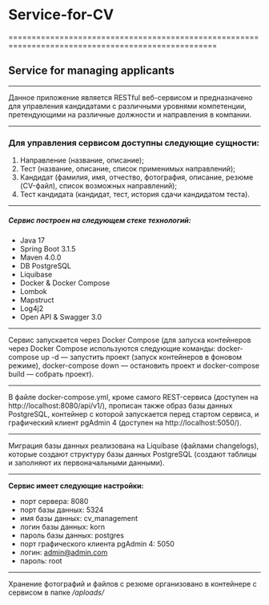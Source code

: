 # Service-for-CV #
===================================================================================================
## Service for managing applicants
---------------------------------------------------------------------------------------------------
Данное приложение является RESTful веб-сервисом и предназначено для управления кандидатами с различными уровнями компетенции, претендующими на различные должности и направления в компании.
<hr>

### Для управления сервисом доступны следующие сущности:
1. Направление (название, описание);
2. Тест (название, описание, список применимых направлений);
3. Кандидат (фамилия, имя, отчество, фотография, описание, резюме (CV-файл), список возможных направлений);
4. Тест кандидата (кандидат, тест, история сдачи кандидатом теста).
<hr>

##### Сервис построен на следующем стеке технологий:
- Java 17
- Spring Boot 3.1.5
- Maven 4.0.0
- DB PostgreSQL
- Liquibase
- Docker & Docker Compose
- Lombok
- Mapstruct
- Log4j2
- Open API & Swagger 3.0
<hr>

Сервис запускается через Docker Compose (для запуска контейнеров через Docker Compose используются следующие команды: docker-compose up -d — запустить проект (запуск контейнеров в фоновом режиме), docker-compose down — остановить проект и docker-compose build — собрать проект).
<hr>
В файле docker-compose.yml, кроме самого REST-сервиса (доступен на http://localhost:8080/api/v1/), прописан также образ базы данных PostgreSQL, контейнер с которой запускается перед стартом сервиса, и графический клиент pgAdmin 4 (доступен на http://localhost:5050/).
<hr>
Миграция базы данных реализована на Liquibase (файлами changelogs), которые создают структуру базы данных PostgreSQL (создают таблицы и заполняют их первоначальными данными).
<hr>

**Сервис имеет следующие настройки:**
- порт сервера: 8080
- порт базы данных: 5324
- имя базы данных: cv_management
- логин базы данных: korn
- пароль базы данных: postgres
- порт графического клиента pgAdmin 4: 5050
- логин: admin@admin.com
- пароль: root
<hr>

[Ссылка для документации по API на Swagger 3.0]: (http://localhost:8080/swagger-ui/index.html)

Хранение фотографий и файлов с резюме организовано в контейнере с сервисом в папке */aploads/*
